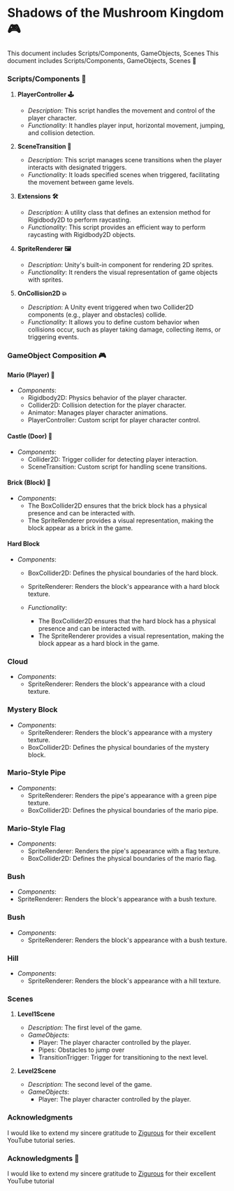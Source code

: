 # Shadows of the Mushroom Kingdom 🎮

This document includes Scripts/Components, GameObjects, Scenes
This document includes Scripts/Components, GameObjects, Scenes 📝

### Scripts/Components 🧩

1. **PlayerController 🕹️**

   - *Description*: This script handles the movement and control of the player character.
   - *Functionality*: It handles player input, horizontal movement, jumping, and collision detection.

2. **SceneTransition 🚀**

   - *Description*: This script manages scene transitions when the player interacts with designated triggers.
   - *Functionality*: It loads specified scenes when triggered, facilitating the movement between game levels.

3. **Extensions 🛠️**

   - *Description*: A utility class that defines an extension method for Rigidbody2D to perform raycasting.
   - *Functionality*: This script provides an efficient way to perform raycasting with Rigidbody2D objects.

4. **SpriteRenderer 🖼️**

   - *Description*: Unity's built-in component for rendering 2D sprites.
   - *Functionality*: It renders the visual representation of game objects with sprites.

5. **OnCollision2D 💥**

   - *Description*: A Unity event triggered when two Collider2D components (e.g., player and obstacles) collide.
   - *Functionality*: It allows you to define custom behavior when collisions occur, such as player taking damage, collecting items, or triggering events.

### GameObject Composition 🎮

#### Mario (Player) 🧍

- *Components*:
  - Rigidbody2D: Physics behavior of the player character.
  - Collider2D: Collision detection for the player character.
  - Animator: Manages player character animations.
  - PlayerController: Custom script for player character control.

#### Castle (Door) 🏰

- *Components*:
  - Collider2D: Trigger collider for detecting player interaction.
  - SceneTransition: Custom script for handling scene transitions.

#### Brick (Block) 🧱

- *Components*:
    - The BoxCollider2D ensures that the brick block has a physical presence and can be interacted with.
    - The SpriteRenderer provides a visual representation, making the block appear as a brick in the game.

#### Hard Block

- *Components*:
  - BoxCollider2D: Defines the physical boundaries of the hard block.
  - SpriteRenderer: Renders the block's appearance with a hard block texture.

  - *Functionality*:
    - The BoxCollider2D ensures that the hard block has a physical presence and can be interacted with.
    - The SpriteRenderer provides a visual representation, making the block appear as a hard block in the game.

### Cloud 

- *Components*:
  - SpriteRenderer: Renders the block's appearance with a cloud texture.

### Mystery Block

- *Components*:
  - SpriteRenderer: Renders the block's appearance with a mystery texture.
  - BoxCollider2D: Defines the physical boundaries of the mystery block.

 ### Mario-Style Pipe

- *Components*:
  - SpriteRenderer: Renders the pipe's appearance with a green pipe texture.
  - BoxCollider2D: Defines the physical boundaries of the mario pipe.

### Mario-Style Flag

- *Components*:
  - SpriteRenderer: Renders the pipe's appearance with a flag texture.
  - BoxCollider2D: Defines the physical boundaries of the mario flag.

### Bush 

- *Components*:
- SpriteRenderer: Renders the block's appearance with a bush texture.

### Bush 

- *Components*:
  - SpriteRenderer: Renders the block's appearance with a bush texture.

### Hill 

- *Components*:
  - SpriteRenderer: Renders the block's appearance with a hill texture.

### Scenes

1. **Level1Scene**

   - *Description*: The first level of the game.
   - *GameObjects*:
     - Player: The player character controlled by the player.
     - Pipes: Obstacles to jump over
     - TransitionTrigger: Trigger for transitioning to the next level.

2. **Level2Scene**

   - *Description*: The second level of the game.
   - *GameObjects*:
     - Player: The player character controlled by the player.

### Acknowledgments

I would like to extend my sincere gratitude to [Zigurous](https://www.youtube.com/watch?v=GCkq6XqyJZg&list=PLqlFiJjSZ2x1mrMpSQgYdRm8PyWRTg6He&index=1&ab_channel=Zigurous) for their excellent YouTube tutorial series.
### Acknowledgments 🙌

I would like to extend my sincere gratitude to [Zigurous](https://www.youtube.com/watch?v=GCkq6XqyJZg&list=PLqlFiJjSZ2x1mrMpSQgYdRm8PyWRTg6He&index=1&ab_channel=Zigurous) for their excellent YouTube tutorial
